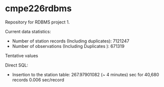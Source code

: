 cmpe226rdbms
============

Repository for RDBMS project 1.

Current data statistics:

* Number of station records (Including duplicates): 7121247
* Number of observations (Including Duplicates ): 671319

Tentative values

Direct SQL:
* Insertion to the station table: 267.97901082 (~ 4 minutes) sec for 40,680 records 0.006 sec/record

